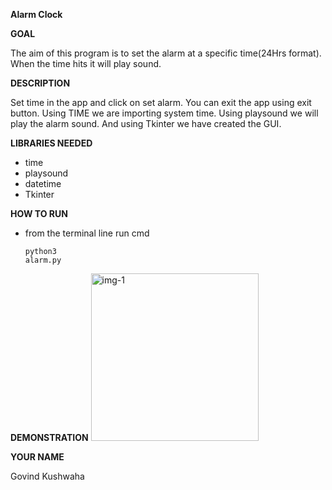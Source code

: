 **Alarm Clock**

**GOAL**

The aim of this program is to set the alarm at a specific time(24Hrs format). When the time hits it will play sound.

**DESCRIPTION**

Set time in the app and click on set alarm. You can exit the app using exit button. Using TIME we are importing system time. Using playsound we will play the alarm sound. And using Tkinter we have created the GUI.

**LIBRARIES NEEDED**

- time
- playsound
- datetime
- Tkinter

**HOW TO RUN**
- from the terminal line run cmd <pre><code>python3 alarm.py</code></pre>

**DEMONSTRATION**
<img width="268" alt="img-1" src="https://user-images.githubusercontent.com/83280091/210274252-57ded7e6-f49c-4e1e-bf6f-a701d988d003.png">

**YOUR NAME**

Govind Kushwaha
